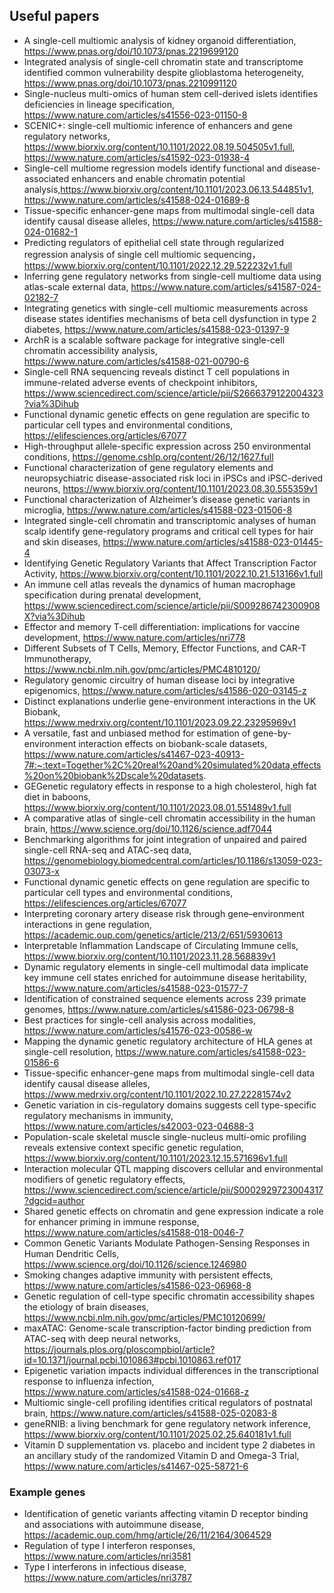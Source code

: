 ## Useful papers
- A single-cell multiomic analysis of kidney organoid differentiation, https://www.pnas.org/doi/10.1073/pnas.2219699120
- Integrated analysis of single-cell chromatin state and transcriptome identified common vulnerability despite glioblastoma heterogeneity, https://www.pnas.org/doi/10.1073/pnas.2210991120
- Single-nucleus multi-omics of human stem cell-derived islets identifies deficiencies in lineage specification, https://www.nature.com/articles/s41556-023-01150-8
- SCENIC+: single-cell multiomic inference of enhancers and gene regulatory networks, https://www.biorxiv.org/content/10.1101/2022.08.19.504505v1.full,
  https://www.nature.com/articles/s41592-023-01938-4
- Single-cell multiome regression models identify functional and disease-associated enhancers and enable chromatin potential analysis,https://www.biorxiv.org/content/10.1101/2023.06.13.544851v1, https://www.nature.com/articles/s41588-024-01689-8
- Tissue-specific enhancer-gene maps from multimodal single-cell data identify causal disease alleles, https://www.nature.com/articles/s41588-024-01682-1  
- Predicting regulators of epithelial cell state through regularized regression analysis of single cell multiomic sequencing， https://www.biorxiv.org/content/10.1101/2022.12.29.522232v1.full
- Inferring gene regulatory networks from single-cell multiome data using atlas-scale external data, https://www.nature.com/articles/s41587-024-02182-7
- Integrating genetics with single-cell multiomic measurements across disease states identifies mechanisms of beta cell dysfunction in type 2 diabetes, https://www.nature.com/articles/s41588-023-01397-9
- ArchR is a scalable software package for integrative single-cell chromatin accessibility analysis, https://www.nature.com/articles/s41588-021-00790-6
- Single-cell RNA sequencing reveals distinct T cell populations in immune-related adverse events of checkpoint inhibitors, https://www.sciencedirect.com/science/article/pii/S2666379122004323?via%3Dihub
- Functional dynamic genetic effects on gene regulation are specific to particular cell types and environmental conditions, https://elifesciences.org/articles/67077
- High-throughput allele-specific expression across 250 environmental conditions, https://genome.cshlp.org/content/26/12/1627.full
- Functional characterization of gene regulatory elements and neuropsychiatric disease-associated risk loci in iPSCs and iPSC-derived neurons, https://www.biorxiv.org/content/10.1101/2023.08.30.555359v1
- Functional characterization of Alzheimer’s disease genetic variants in microglia, https://www.nature.com/articles/s41588-023-01506-8
- Integrated single-cell chromatin and transcriptomic analyses of human scalp identify gene-regulatory programs and critical cell types for hair and skin diseases, https://www.nature.com/articles/s41588-023-01445-4
- Identifying Genetic Regulatory Variants that Affect Transcription Factor Activity, https://www.biorxiv.org/content/10.1101/2022.10.21.513166v1.full
- An immune cell atlas reveals the dynamics of human macrophage specification during prenatal development, https://www.sciencedirect.com/science/article/pii/S009286742300908X?via%3Dihub
- Effector and memory T-cell differentiation: implications for vaccine development, https://www.nature.com/articles/nri778
- Different Subsets of T Cells, Memory, Effector Functions, and CAR-T Immunotherapy, https://www.ncbi.nlm.nih.gov/pmc/articles/PMC4810120/
- Regulatory genomic circuitry of human disease loci by integrative epigenomics, https://www.nature.com/articles/s41586-020-03145-z
- Distinct explanations underlie gene-environment interactions in the UK Biobank, https://www.medrxiv.org/content/10.1101/2023.09.22.23295969v1
- A versatile, fast and unbiased method for estimation of gene-by-environment interaction effects on biobank-scale datasets, https://www.nature.com/articles/s41467-023-40913-7#:~:text=Together%2C%20real%20and%20simulated%20data,effects%20on%20biobank%2Dscale%20datasets.
- GEGenetic regulatory effects in response to a high cholesterol, high fat diet in baboons, https://www.biorxiv.org/content/10.1101/2023.08.01.551489v1.full
- A comparative atlas of single-cell chromatin accessibility in the human brain, https://www.science.org/doi/10.1126/science.adf7044
- Benchmarking algorithms for joint integration of unpaired and paired single-cell RNA-seq and ATAC-seq data, https://genomebiology.biomedcentral.com/articles/10.1186/s13059-023-03073-x
- Functional dynamic genetic effects on gene regulation are specific to particular cell types and environmental conditions, https://elifesciences.org/articles/67077
- Interpreting coronary artery disease risk through gene–environment interactions in gene regulation, https://academic.oup.com/genetics/article/213/2/651/5930613
- Interpretable Inflammation Landscape of Circulating Immune cells,
 https://www.biorxiv.org/content/10.1101/2023.11.28.568839v1
- Dynamic regulatory elements in single-cell multimodal data implicate key immune cell states enriched for autoimmune disease heritability,
  https://www.nature.com/articles/s41588-023-01577-7
- Identification of constrained sequence elements across 239 primate genomes, https://www.nature.com/articles/s41586-023-06798-8
- Best practices for single-cell analysis across modalities, https://www.nature.com/articles/s41576-023-00586-w
- Mapping the dynamic genetic regulatory architecture of HLA genes at single-cell resolution, https://www.nature.com/articles/s41588-023-01586-6
- Tissue-specific enhancer-gene maps from multimodal single-cell data identify causal disease alleles, https://www.medrxiv.org/content/10.1101/2022.10.27.22281574v2
- Genetic variation in cis-regulatory domains suggests cell type-specific regulatory mechanisms in immunity, https://www.nature.com/articles/s42003-023-04688-3
- Population-scale skeletal muscle single-nucleus multi-omic profiling reveals extensive context specific genetic regulation, https://www.biorxiv.org/content/10.1101/2023.12.15.571696v1.full
- Interaction molecular QTL mapping discovers cellular and environmental modifiers of genetic regulatory effects, https://www.sciencedirect.com/science/article/pii/S0002929723004317?dgcid=author
- Shared genetic effects on chromatin and gene expression indicate a role for enhancer priming in immune response, https://www.nature.com/articles/s41588-018-0046-7
- Common Genetic Variants Modulate Pathogen-Sensing Responses in Human Dendritic Cells, https://www.science.org/doi/10.1126/science.1246980
- Smoking changes adaptive immunity with persistent effects, https://www.nature.com/articles/s41586-023-06968-8
- Genetic regulation of cell-type specific chromatin accessibility shapes the etiology of brain diseases, https://www.ncbi.nlm.nih.gov/pmc/articles/PMC10120699/
- maxATAC: Genome-scale transcription-factor binding prediction from ATAC-seq with deep neural networks, https://journals.plos.org/ploscompbiol/article?id=10.1371/journal.pcbi.1010863#pcbi.1010863.ref017
- Epigenetic variation impacts individual differences in the transcriptional response to influenza infection, https://www.nature.com/articles/s41588-024-01668-z
- Multiomic single-cell profiling identifies critical regulators of postnatal brain, https://www.nature.com/articles/s41588-025-02083-8
- geneRNIB: a living benchmark for gene regulatory network inference, https://www.biorxiv.org/content/10.1101/2025.02.25.640181v1.full
- Vitamin D supplementation vs. placebo and incident type 2 diabetes in an ancillary study of the randomized Vitamin D and Omega-3 Trial, https://www.nature.com/articles/s41467-025-58721-6

### Example genes
- Identification of genetic variants affecting vitamin D receptor binding and associations with autoimmune disease,  https://academic.oup.com/hmg/article/26/11/2164/3064529
- Regulation of type I interferon responses, https://www.nature.com/articles/nri3581
- Type I interferons in infectious disease, https://www.nature.com/articles/nri3787
